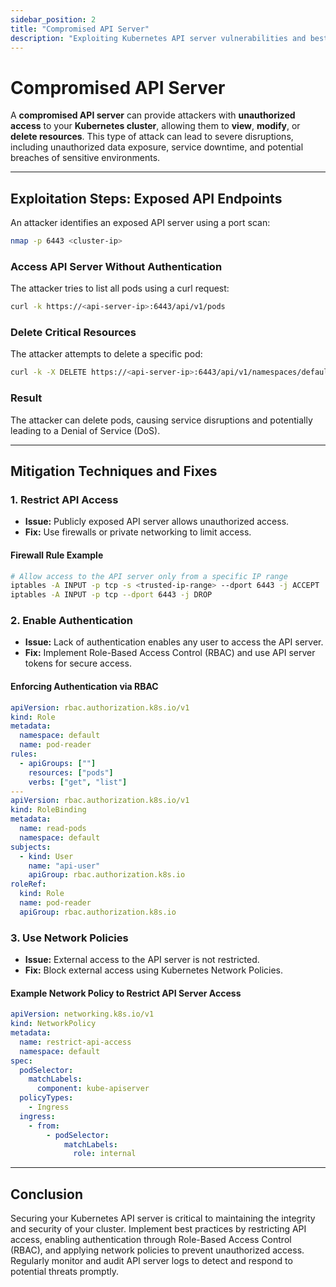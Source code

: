 ```yaml
---
sidebar_position: 2
title: "Compromised API Server"
description: "Exploiting Kubernetes API server vulnerabilities and best practices for securing API endpoints."
---
```


# Compromised API Server

A **compromised API server** can provide attackers with **unauthorized access** to your **Kubernetes cluster**, allowing them to **view**, **modify**, or **delete resources**. This type of attack can lead to severe disruptions, including unauthorized data exposure, service downtime, and potential breaches of sensitive environments.

---

## Exploitation Steps: Exposed API Endpoints

An attacker identifies an exposed API server using a port scan:

```bash
nmap -p 6443 <cluster-ip>
```

### Access API Server Without Authentication

The attacker tries to list all pods using a curl request:

```bash
curl -k https://<api-server-ip>:6443/api/v1/pods
```

### Delete Critical Resources

The attacker attempts to delete a specific pod:

```bash
curl -k -X DELETE https://<api-server-ip>:6443/api/v1/namespaces/default/pods/victim-pod
```

### Result

The attacker can delete pods, causing service disruptions and potentially leading to a Denial of Service (DoS).

---

## Mitigation Techniques and Fixes

### 1. Restrict API Access

- **Issue:** Publicly exposed API server allows unauthorized access.<br/>
- **Fix:** Use firewalls or private networking to limit access.

#### Firewall Rule Example

```bash
# Allow access to the API server only from a specific IP range
iptables -A INPUT -p tcp -s <trusted-ip-range> --dport 6443 -j ACCEPT
iptables -A INPUT -p tcp --dport 6443 -j DROP
```

### 2. Enable Authentication

- **Issue:** Lack of authentication enables any user to access the API server.<br/>
- **Fix:** Implement Role-Based Access Control (RBAC) and use API server tokens for secure access.

#### Enforcing Authentication via RBAC

```yaml
apiVersion: rbac.authorization.k8s.io/v1
kind: Role
metadata:
  namespace: default
  name: pod-reader
rules:
  - apiGroups: [""]
    resources: ["pods"]
    verbs: ["get", "list"]
---
apiVersion: rbac.authorization.k8s.io/v1
kind: RoleBinding
metadata:
  name: read-pods
  namespace: default
subjects:
  - kind: User
    name: "api-user"
    apiGroup: rbac.authorization.k8s.io
roleRef:
  kind: Role
  name: pod-reader
  apiGroup: rbac.authorization.k8s.io
```

### 3. Use Network Policies

- **Issue:** External access to the API server is not restricted.<br/>
- **Fix:** Block external access using Kubernetes Network Policies.

#### Example Network Policy to Restrict API Server Access

```yaml
apiVersion: networking.k8s.io/v1
kind: NetworkPolicy
metadata:
  name: restrict-api-access
  namespace: default
spec:
  podSelector:
    matchLabels:
      component: kube-apiserver
  policyTypes:
    - Ingress
  ingress:
    - from:
        - podSelector:
            matchLabels:
              role: internal
```

---

## Conclusion

Securing your Kubernetes API server is critical to maintaining the integrity and security of your cluster. Implement best practices by restricting API access, enabling authentication through Role-Based Access Control (RBAC), and applying network policies to prevent unauthorized access. Regularly monitor and audit API server logs to detect and respond to potential threats promptly.
